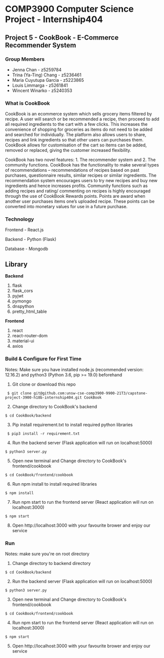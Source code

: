 # COMP3900 Computer Science Project - Internship404

## Project 5 - CookBook - E-Commerce Recommender System 

### Group Members
- Jenna Chan - z5259784 
- Trina (Ya-Ting) Chang - z5236461 
- Maria Cuyutupa Garcia - z5223865 
- Louis Limmarga - z5261841 
- Wincent Winarko - z5240353 

### What is CookBook

CookBook is an ecommerce system which sells grocery items filtered by recipe. A user will search or be recommended a recipe, then proceed to add all required ingredients to the cart with a few clicks. This increases the convenience of shopping for groceries as items do not need to be added and searched for individually. The platform also allows users to share, recipes and link ingredients so that other users can purchases them. CookBook allows for customisation of the cart so items can be added, removed or replaced, giving the customer increased flexibility.  

CookBook has two novel features: 1. The recommender system and 2. The community functions. CookBook has the functionality to make several types of recommendations – recommendations of recipes based on past purchases, questionnaire results, similar recipes or similar ingredients. The recommendation system encourages users to try new recipes and buy new ingredients and hence increases profits. Community functions such as adding recipes and rating/ commenting on recipes is highly encouraged through the use of CookBook Rewards points. Points are award when another user purchases items one’s uploaded recipe. These points can be converted into monetary values for use in a future purchase.

### Technology

Frontend - React.js

Backend - Python (Flask)

Database - Mongodb

## Library

**Backend**

1. flask
2. flask_cors
3. pyjwt
4. pymongo 
5. dnspython
6. pretty_html_table

**Frontend**
1. react
2. react-router-dom
3. material-ui
4. axios


### Build & Configure for First Time

Notes: Make sure you have installed node.js (recommended version: 12.16.2) and python3 (Python 3.6, pip >= 19.0) beforehand

1. Git clone or download this repo

  ` $ git clone git@github.com:unsw-cse-comp3900-9900-21T3/capstone-project-3900-h18b-internship404.git CookBook`

2. Change directory to CookBook's backend

  ` $ cd CookBook/backend `

3. Pip install requirement.txt to install required python libraries

  ` $ pip3 install -r requirement.txt`

4. Run the backend server (Flask application will run on localhost:5000)

` $ python3 server.py `

5. Open new terminal and Change directory to CookBook's frontend/cookbook

` $ cd CookBook/frontend/cookbook `

6. Run npm install to install required libraries

` $ npm install `

7. Run npm start to run the frontend server (React application will run on localhost:3000)

` $ npm start `

8. Open http://localhost:3000 with your favourite brower and enjoy our service

### Run
Notes: make sure you're on root directory

1. Change directory to backend directory

 ` $ cd CookBook/backend `
 
2. Run the backend server (Flask application will run on localhost:5000)

` $ python3 server.py `

3. Open new terminal and Change directory to CookBook's frontend/cookbook

` $ cd CookBook/frontend/cookbook `

4. Run npm start to run the frontend server (React application will run on localhost:3000)

` $ npm start `

5. Open http://localhost:3000 with your favourite brower and enjoy our service
